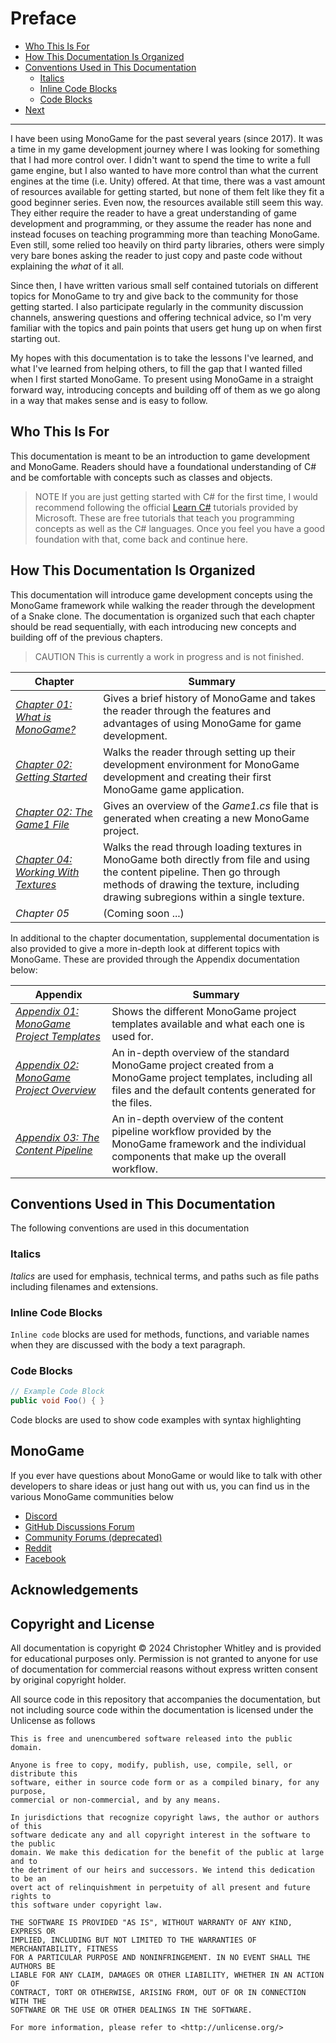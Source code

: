 # Preface

* [Who This Is For](./#who-this-is-for)
* [How This Documentation Is Organized](./#how-this-documentation-is-organized)
* [Conventions Used in This Documentation](./#conventions-used-in-this-documentation)
  * [Italics](./#italics)
  * [Inline Code Blocks](./#inline-code-blocks)
  * [Code Blocks](./#code-blocks)
* [Next](./#next)

***

I have been using MonoGame for the past several years (since 2017). It was a time in my game development journey where I was looking for something that I had more control over. I didn't want to spend the time to write a full game engine, but I also wanted to have more control than what the current engines at the time (i.e. Unity) offered. At that time, there was a vast amount of resources available for getting started, but none of them felt like they fit a good beginner series. Even now, the resources available still seem this way. They either require the reader to have a great understanding of game development and programming, or they assume the reader has none and instead focuses on teaching programming more than teaching MonoGame. Even still, some relied too heavily on third party libraries, others were simply very bare bones asking the reader to just copy and paste code without explaining the _what_ of it all.

Since then, I have written various small self contained tutorials on different topics for MonoGame to try and give back to the community for those getting started. I also participate regularly in the community discussion channels, answering questions and offering technical advice, so I'm very familiar with the topics and pain points that users get hung up on when first starting out.

My hopes with this documentation is to take the lessons I've learned, and what I've learned from helping others, to fill the gap that I wanted filled when I first started MonoGame. To present using MonoGame in a straight forward way, introducing concepts and building off of them as we go along in a way that makes sense and is easy to follow.

## Who This Is For

This documentation is meant to be an introduction to game development and MonoGame. Readers should have a foundational understanding of C# and be comfortable with concepts such as classes and objects.

> NOTE
> If you are just getting started with C# for the first time, I would recommend following the official [Learn C#](https://dotnet.microsoft.com/en-us/learn/csharp) tutorials provided by Microsoft. These are free tutorials that teach you programming concepts as well as the C# languages. Once you feel you have a good foundation with that, come back and continue here.

## How This Documentation Is Organized

This documentation will introduce game development concepts using the MonoGame framework while walking the reader through the development of a Snake clone. The documentation is organized such that each chapter should be read sequentially, with each introducing new concepts and building off of the previous chapters.

> CAUTION
> This is currently a work in progress and is not finished.

| Chapter                                                            | Summary                                                                                                                                                                                                           |
| ------------------------------------------------------------------ | ----------------------------------------------------------------------------------------------------------------------------------------------------------------------------------------------------------------- |
| [_Chapter 01: What is MonoGame?_](01-what-is-monogame.md)          | Gives a brief history of MonoGame and takes the reader through the features and advantages of using MonoGame for game development.                                                                                |
| [_Chapter 02: Getting Started_](02-getting-started.md)             | Walks the reader through setting up their development environment for MonoGame development and creating their first MonoGame game application.                                                                    |
| [_Chapter 02: The Game1 File_](03-the-game1-file.md)               | Gives an overview of the _Game1.cs_ file that is generated when creating a new MonoGame project.                                                                                                                  |
| [_Chapter 04: Working With Textures_](04-working-with-textures.md) | Walks the read through loading textures in MonoGame both directly from file and using the content pipeline. Then go through methods of drawing the texture, including drawing subregions within a single texture. |
| _Chapter 05_                                                       | (Coming soon ...)                                                                                                                                                                                                 |

In additional to the chapter documentation, supplemental documentation is also provided to give a more in-depth look at different topics with MonoGame. These are provided through the Appendix documentation below:

| Appendix                                                                               | Summary                                                                                                                                                                |
| -------------------------------------------------------------------------------------- | ---------------------------------------------------------------------------------------------------------------------------------------------------------------------- |
| [_Appendix 01: MonoGame Project Templates_](appendix-01-monogame-project-templates.md) | Shows the different MonoGame project templates available and what each one is used for.                                                                                |
| [_Appendix 02: MonoGame Project Overview_](appendix-02-monogame-project-overview.md)   | An in-depth overview of the standard MonoGame project created from a MonoGame project templates, including all files and the default contents generated for the files. |
| [_Appendix 03: The Content Pipeline_](appendix-03-the-content-pipeline.md)             | An in-depth overview of the content pipeline workflow provided by the MonoGame framework and the individual components that make up the overall workflow.              |

## Conventions Used in This Documentation

The following conventions are used in this documentation

### Italics

_Italics_ are used for emphasis, technical terms, and paths such as file paths including filenames and extensions.

### Inline Code Blocks

`Inline code` blocks are used for methods, functions, and variable names when they are discussed with the body a text paragraph.

### Code Blocks

```cs
// Example Code Block
public void Foo() { }
```

Code blocks are used to show code examples with syntax highlighting

## MonoGame

If you ever have questions about MonoGame or would like to talk with other developers to share ideas or just hang out with us, you can find us in the various MonoGame communities below

* [Discord](https://discord.gg/monogame)
* [GitHub Discussions Forum](https://github.com/MonoGame/MonoGame/discussions)
* [Community Forums (deprecated)](https://community.monogame.net/)
* [Reddit](https://www.reddit.com/r/monogame/)
* [Facebook](https://www.facebook.com/monogamecommunity)

## Acknowledgements

## Copyright and License

All documentation is copyright © 2024 Christopher Whitley and is provided for educational purposes only. Permission is not granted to anyone for use of documentation for commercial reasons without express written consent by original copyright holder.

All source code in this repository that accompanies the documentation, but not including source code within the documentation is licensed under the Unlicense as follows

```
This is free and unencumbered software released into the public domain.

Anyone is free to copy, modify, publish, use, compile, sell, or distribute this 
software, either in source code form or as a compiled binary, for any purpose, 
commercial or non-commercial, and by any means.

In jurisdictions that recognize copyright laws, the author or authors of this 
software dedicate any and all copyright interest in the software to the public 
domain. We make this dedication for the benefit of the public at large and to 
the detriment of our heirs and successors. We intend this dedication to be an 
overt act of relinquishment in perpetuity of all present and future rights to 
this software under copyright law.

THE SOFTWARE IS PROVIDED "AS IS", WITHOUT WARRANTY OF ANY KIND, EXPRESS OR 
IMPLIED, INCLUDING BUT NOT LIMITED TO THE WARRANTIES OF MERCHANTABILITY, FITNESS
FOR A PARTICULAR PURPOSE AND NONINFRINGEMENT. IN NO EVENT SHALL THE AUTHORS BE 
LIABLE FOR ANY CLAIM, DAMAGES OR OTHER LIABILITY, WHETHER IN AN ACTION OF 
CONTRACT, TORT OR OTHERWISE, ARISING FROM, OUT OF OR IN CONNECTION WITH THE 
SOFTWARE OR THE USE OR OTHER DEALINGS IN THE SOFTWARE.

For more information, please refer to <http://unlicense.org/>
```
